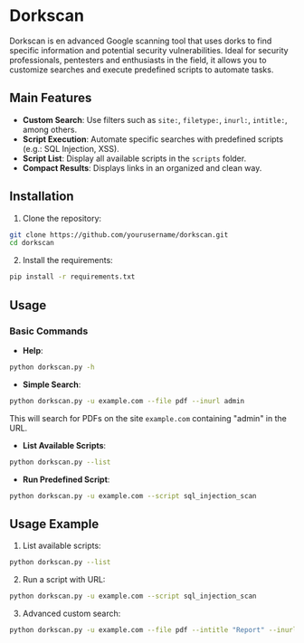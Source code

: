 # Dorkscan

Dorkscan is en advanced Google scanning tool that uses dorks to find specific information and potential security vulnerabilities. Ideal for security professionals, pentesters and enthusiasts in the field, it allows you to customize searches and execute predefined scripts to automate tasks.

## Main Features
- **Custom Search**: Use filters such as `site:`, `filetype:`, `inurl:`, `intitle:`, among others.
- **Script Execution**: Automate specific searches with predefined scripts (e.g.: SQL Injection, XSS).
- **Script List**: Display all available scripts in the `scripts` folder.
- **Compact Results**: Displays links in an organized and clean way.

## Installation

1. Clone the repository:
```bash
git clone https://github.com/yourusername/dorkscan.git
cd dorkscan
```

2. Install the requirements:
```bash
pip install -r requirements.txt
```

## Usage

### Basic Commands

- **Help**:
```bash
python dorkscan.py -h
```

- **Simple Search**:
```bash
python dorkscan.py -u example.com --file pdf --inurl admin
```
This will search for PDFs on the site `example.com` containing "admin" in the URL.

- **List Available Scripts**:
```bash
python dorkscan.py --list
```

- **Run Predefined Script**:
```bash
python dorkscan.py -u example.com --script sql_injection_scan
```

## Usage Example

1. List available scripts:
```bash
python dorkscan.py --list
```

2. Run a script with URL:
```bash
python dorkscan.py -u example.com --script sql_injection_scan
```

3. Advanced custom search:
```bash
python dorkscan.py -u example.com --file pdf --intitle "Report" --inurl admin
```
